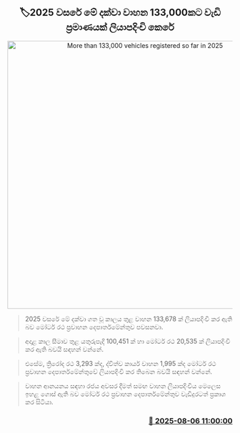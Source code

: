 <p align='center'><b><h2 align='center' title='More than 133,000 vehicles registered so far in 2025'>🏷2025 වසරේ මේ දක්වා වාහන 133,000කට වැඩි ප්‍රමාණයක් ලියාපදිංචි කෙරේ</h2></b></p>
<p align='center'><img src='https://helakuru.sgp1.cdn.digitaloceanspaces.com/esana/images/lib/vehichle-archived.jpg' width='600' alt='More than 133,000 vehicles registered so far in 2025'></p>

> 2025 වසරේ මේ දක්වා ගත වූ කාලය තුළ වාහන 133,678 ක් ලියාපදිංචි කර ඇති බව මෝටර් රථ ප්‍රවාහන දෙපාර්තමේන්තුව පවසනවා.

> අදාළ කාල සීමාව තුළ යතුරුපැදි 100,451 ක් හා මෝටර් රථ 20,535 ක් ලියාපදිංචි කර ඇති බවයි සඳහන් වන්නේ.

> එසේම, ත්‍රිරෝද රථ 3,293 ක්ද, ද්විත්ව කාර්ය වාහන 1,995 ක්ද මෝටර් රථ ප්‍රවාහන දෙපාර්තමේන්තුවේ ලියාපදිංචි කර තිබෙන බවයි සඳහන් වන්නේ.

> වාහන ආනයනය සඳහා රජය අවසර දීමත් සමඟ වාහන ලියාපදිංචිය මෙලෙස ඉහළ ගොස් ඇති බව මෝටර් රථ ප්‍රවාහන දෙපාර්තමේන්තුව වැඩිදුරටත් ප්‍රකාශ කර සිටියා.



<h3 align='right'><a href='https://www.helakuru.lk/esana/p/112485/'>📅 2025-08-06 11:00:00</a></h3>
